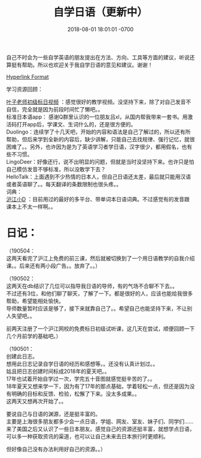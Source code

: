﻿---
layout: post
title:  "自学日语（更新中）"
date:   2018-08-01 18:01:01 -0700
categories: japan
---
自己不时会为一些自学英语的朋友提出在方法、方向、工具等方面的建议，听说还算挺有帮助。所以也欢迎关于我自学日语的意见和建议。谢谢！  
    
[Hyperlink Format](https://www.lintj.com "访问lintj.com")  
  
学习资源回顾：  
  
[叶子老师初级标日视频](https://www.bilibili.com/video/av3060477/ "标日初级精讲BY萌萌哒葉子先生") ：感觉很好的教学视频。没坚持下来，除了对自己发音不自信，完全就是因为前段时间忙了懒吧。。  
标准日本语app： 感谢Q群里认识的一位朋友吕xl，从国内帮我带来一套书。用激活码打开app后，学课文、生词什么的，还是很方便的。  
Duolingo：连续学了十几天吧，开始的内容和语法是自己了解过的，所以还有所帮助，但后来学到全新的内容后，缺少讲解，只能自己去找规律、强行记忆，就很困难了。。另外，也许因为是为了英语学习者学日语，汉字很少，都用假名，也有些不习惯。  
LingoDeer：好像还行，说不出明显的问题，但就是当时没坚持下来。也许只是怕自己模仿发音不够标准，所以没敢学下去？  
HelloTalk：上面遇到不少热情的日本人，但自己日语还太差，最后就只能用汉语或者英语聊了。。每天翻译的条数限制也很头疼。。  
词典：  
[沪江小D](https://dict.hjenglish.com/ "沪江小D") ：目前用过的最好的多平台、带单词本日语词典。不过感觉有的发音跟课本上不太一样啊。。   
    
  
# 日记：  
  
（190504：  
这两天看完了沪江上免费的前三课，然后就被切换到了一个用日语教学的自我介绍课。。后来还有两小段广告。。放弃了。。）  
  
（190502：  
这两天在db结识了几位可以指导我日语的导师，有的气场不合聊不下去。。  
不过还有3位，和他们聊了聊天，了解了一下。都是很好的人，应该也能给我很多帮助，希望能相处愉快。  
导师数量暂时应该是够了，接下来就靠自己了。。希望自己也能坚持下来，不让别人失望吧。。  
  
前两天注册了一个沪江网校的免费标日初级试听课，这几天在尝试，顺便回顾一下几个月前学的基础吧。）    
  
（190501：  
创建此日志。  
想用此日志记录自学日语的经历和感想等。。还没有认真计划过。。    
姑且把日志创建时间标成2018年的夏天吧。。  
17年也试着开始自学过一次，学完五十音图就感觉挺辛苦的了。。  
18年夏天又想来学一下，因为有了17年的那点基础，学着轻松一点，但还是因为没有明确的目标和反馈、检验，松懈了下来。没太多成果。。  
这两天又想再次开始了。。  
  
要说自己与日语的渊源，还是挺丰富的。  
主要是上海很多朋友都多少会一点日语，学姐、网友、室友、妹子们、同学们……来了美国之后又认识了一些日本朋友。感觉自己的资源还挺丰富，就想学点日语，可以多一种获取资讯的渠道，也可以让自己未来去日本旅行时更顺利。  

但好像自己没有办法利用好自己的资源。。）  
  